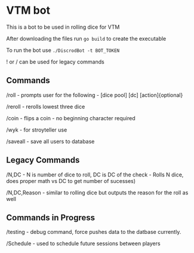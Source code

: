 # VTM bot
This is a bot to be used in rolling dice for VTM

After downloading the files run `go build` to create the executable

To run the bot use `./DiscrodBot -t BOT_TOKEN`

! or / can be used for legacy commands

## Commands
/roll - prompts user for the following - [dice pool] [dc] [action]{optional}

/reroll - rerolls lowest three dice

/coin - flips a coin - no beginning character required

/wyk - for stroyteller use

/saveall - save all users to database

## Legacy Commands 
/N,DC - N is number of dice to roll, DC is DC of the check - Rolls N dice, does proper math vs DC to get number of sucesses)

/N,DC,Reason - similar to rolling dice but outputs the reason for the roll as well


## Commands in Progress
/testing - debug command, force pushes data to the datbase currently.

/Schedule - used to schedule future sessions between players


